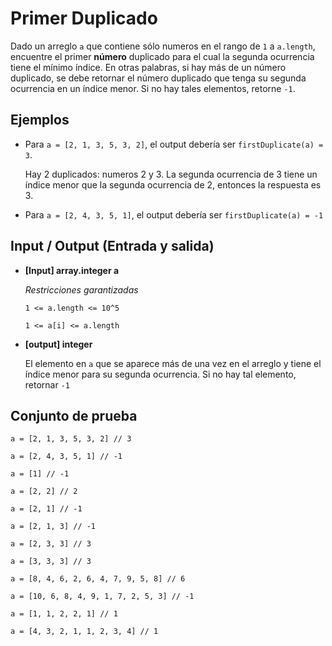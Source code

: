 # Primer Duplicado

Dado un arreglo `a` que contiene sólo numeros en el rango de `1` a `a.length`, encuentre el primer **número** duplicado para el cual la segunda ocurrencia tiene el mínimo índice. En otras palabras, si hay más de un número duplicado, se debe retornar el número duplicado que tenga su segunda ocurrencia en un índice menor. Si no hay tales elementos, retorne `-1`.

## Ejemplos

- Para `a = [2, 1, 3, 5, 3, 2]`, el output debería ser `firstDuplicate(a) = 3`.

  Hay 2 duplicados: numeros 2 y 3. La segunda ocurrencia de 3 tiene un índice menor que la segunda ocurrencia de 2, entonces la respuesta es 3.


- Para `a = [2, 4, 3, 5, 1]`, el output debería ser `firstDuplicate(a) = -1`


## Input / Output (Entrada y salida)

- **[Input] array.integer a**

  *Restricciones garantizadas*
  
  `1 <= a.length <= 10^5`

  `1 <= a[i] <= a.length`

- **[output] integer**

  El elemento en `a` que se aparece más de una vez en el arreglo y tiene el índice menor para su segunda ocurrencia. Si no hay tal elemento, retornar `-1`

## Conjunto de prueba

`a = [2, 1, 3, 5, 3, 2] // 3`

`a = [2, 4, 3, 5, 1] // -1`

`a = [1] // -1`

`a = [2, 2] // 2`

`a = [2, 1] // -1`

`a = [2, 1, 3] // -1`

`a = [2, 3, 3] // 3`

`a = [3, 3, 3] // 3`

`a = [8, 4, 6, 2, 6, 4, 7, 9, 5, 8] // 6`

`a = [10, 6, 8, 4, 9, 1, 7, 2, 5, 3] // -1`

`a = [1, 1, 2, 2, 1] // 1`

`a = [4, 3, 2, 1, 1, 2, 3, 4] // 1`
